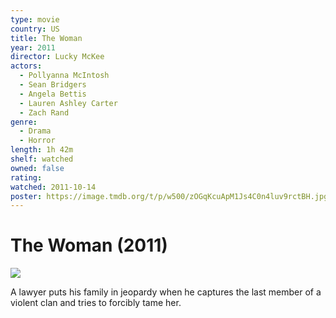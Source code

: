 ```yaml
---
type: movie
country: US
title: The Woman
year: 2011
director: Lucky McKee
actors:
  - Pollyanna McIntosh
  - Sean Bridgers
  - Angela Bettis
  - Lauren Ashley Carter
  - Zach Rand
genre:
  - Drama
  - Horror
length: 1h 42m
shelf: watched
owned: false
rating:
watched: 2011-10-14
poster: https://image.tmdb.org/t/p/w500/zOGqKcuApM1Js4C0n4luv9rctBH.jpg
---
```


# The Woman (2011)

![](https://image.tmdb.org/t/p/w500/zOGqKcuApM1Js4C0n4luv9rctBH.jpg)

A lawyer puts his family in jeopardy when he captures the last member of a violent clan and tries to forcibly tame her.